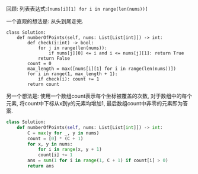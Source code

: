 回顾: 列表表达式:`[nums[i][1] for i in range(len(nums))]`

一个直观的想法是: 从头到尾走完.
```
class Solution:
    def numberOfPoints(self, nums: List[List[int]]) -> int:
        def check(i:int) -> bool:
            for j in range(len(nums)):
                if nums[j][0] <= i and i <= nums[j][1]: return True
            return False
        count = 0
        max_length = max([nums[i][1] for i in range(len(nums))])
        for i in range(1, max_length + 1): 
            if check(i): count += 1
        return count
```



另一个想法是: 使用一个数组count表示每个坐标被覆盖的次数, 对于数组中的每个元素, 将count中下标从x到y的元素均增加1, 最后数组count中非零的元素即为答案.

```python
class Solution:
    def numberOfPoints(self, nums: List[List[int]]) -> int:
        C = max(y for _, y in nums)
        count = [0] * (C + 1)
        for x, y in nums:
            for i in range(x, y + 1)
            count[i] += 1
        ans = sum(1 for i in range(1, C + 1) if count[i] > 0)
        return ans
```